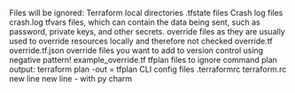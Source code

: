 Files will be ignored:
Terraform local directories
.tfstate files
Crash log files crash.log
tfvars files, which can contain the data being sent, such as password, private keys, and other secrets.
override files as they are usually used to override resources locally and therefore not checked override.tf override.tf.json
override files you want to add to version control using negative pattern! example_override.tf
tfplan files to ignore command plan output: terraform plan -out = tfplan
CLI config files .terraformrc terraform.rc
new line
new line - with py charm
